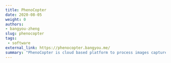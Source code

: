 ```yaml
---
title: PhenoCopter
date: 2020-08-05
weight: 0
authors:
- bangyou-zheng
slug: phenocopter
tags:
 - software
external_link: https://phenocopter.bangyou.me/
summary: "PhenoCopter is cloud based platform to process images captured by unmanned aerial vehicle for breeding and agriculture."
---
```


 